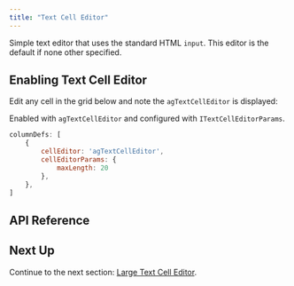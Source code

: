 ```yaml
---
title: "Text Cell Editor"
---
```


Simple text editor that uses the standard HTML `input`. This editor is the default if none other specified.

## Enabling Text Cell Editor

Edit any cell in the grid below and note the `agTextCellEditor` is displayed:

<grid-example title='Text Editor' name='text-editor' type='generated' options='{ "modules": ["clientside"] }'></grid-example>

Enabled with `agTextCellEditor` and configured with `ITextCellEditorParams`.

```js
columnDefs: [
    {
        cellEditor: 'agTextCellEditor',
        cellEditorParams: {
            maxLength: 20
        },
    },
]
```

## API Reference

<interface-documentation interfaceName='ITextCellEditorParams' names='["useFormatter","maxLength"]'></interface-documentation>

## Next Up

Continue to the next section: [Large Text Cell Editor](../provided-cell-editors-large-text/).